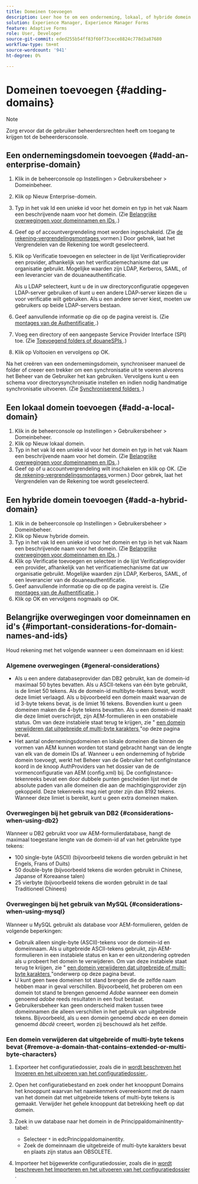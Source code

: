 ```yaml
---
title: Domeinen toevoegen
description: Leer hoe te om een onderneming, lokaal, of hybride domein toe te voegen gebruikend de montages van het Beheer van het Domein en algemene overwegingen voor domeinnamen en identiteitskaarts.
solution: Experience Manager, Experience Manager Forms
feature: Adaptive Forms
role: User, Developer
source-git-commit: eded255b54ff83f60f73cece8824c778d3a87680
workflow-type: tm+mt
source-wordcount: '941'
ht-degree: 0%

---
```


# Domeinen toevoegen {#adding-domains}

>[!NOTE]
> 
> Zorg ervoor dat de gebruiker beheerdersrechten heeft om toegang te krijgen tot de beheerdersconsole.

## Een ondernemingsdomein toevoegen {#add-an-enterprise-domain}

1. Klik in de beheerconsole op Instellingen > Gebruikersbeheer > Domeinbeheer.
1. Klik op Nieuw Enterprise-domein.
1. Typ in het vak Id een unieke id voor het domein en typ in het vak Naam een beschrijvende naam voor het domein. (Zie [ Belangrijke overwegingen voor domeinnamen en IDs ](adding-domains.md#important-considerations-for-domain-names-and-ids).)
1. Geef op of accountvergrendeling moet worden ingeschakeld. (Zie [ de rekening-vergrendelingsmontages ](/help/forms/using/admin-help/configure-account-locking-settings.md#configure-account-locking-settings) vormen.) Door gebrek, laat het Vergrendelen van de Rekening toe wordt geselecteerd.
1. Klik op Verificatie toevoegen en selecteer in de lijst Verificatieprovider een provider, afhankelijk van het verificatiemechanisme dat uw organisatie gebruikt. Mogelijke waarden zijn LDAP, Kerberos, SAML, of een leverancier van de douaneauthentificatie.

   Als u LDAP selecteert, kunt u de in uw directoryconfiguratie opgegeven LDAP-server gebruiken of kunt u een andere LDAP-server kiezen die u voor verificatie wilt gebruiken. Als u een andere server kiest, moeten uw gebruikers op beide LDAP-servers bestaan.

1. Geef aanvullende informatie op die op de pagina vereist is. (Zie [ montages van de Authentificatie ](/help/forms/using/admin-help/configuring-authentication-providers.md#authentication-settings).)
1. Voeg een directory of een aangepaste Service Provider Interface (SPI) toe. (Zie [ Toevoegend folders of douaneSPIs ](/help/forms/using/admin-help/configuring-directories.md#adding-directories-or-custom-spis).)
1. Klik op Voltooien en vervolgens op OK.

Na het creëren van een ondernemingsdomein, synchroniseer manueel de folder of creeer een trekker om een synchronisatie uit te voeren alvorens het Beheer van de Gebruiker het kan gebruiken. Vervolgens kunt u een schema voor directorysynchronisatie instellen en indien nodig handmatige synchronisatie uitvoeren. (Zie [ Synchroniserend folders ](/help/forms/using/admin-help/synchronizing-directories.md#synchronizing-directories).)

## Een lokaal domein toevoegen {#add-a-local-domain}

1. Klik in de beheerconsole op Instellingen > Gebruikersbeheer > Domeinbeheer.
1. Klik op Nieuw lokaal domein.
1. Typ in het vak Id een unieke id voor het domein en typ in het vak Naam een beschrijvende naam voor het domein. (Zie [ Belangrijke overwegingen voor domeinnamen en IDs ](adding-domains.md#important-considerations-for-domain-names-and-ids).)
1. Geef op of u accountvergrendeling wilt inschakelen en klik op OK. (Zie [ de rekening-vergrendelingsmontages ](/help/forms/using/admin-help/configure-account-locking-settings.md#configure-account-locking-settings) vormen.) Door gebrek, laat het Vergrendelen van de Rekening toe wordt geselecteerd.

## Een hybride domein toevoegen {#add-a-hybrid-domain}

1. Klik in de beheerconsole op Instellingen > Gebruikersbeheer > Domeinbeheer.
1. Klik op Nieuw hybride domein.
1. Typ in het vak Id een unieke id voor het domein en typ in het vak Naam een beschrijvende naam voor het domein. (Zie [ Belangrijke overwegingen voor domeinnamen en IDs ](adding-domains.md#important-considerations-for-domain-names-and-ids).)
1. Klik op Verificatie toevoegen en selecteer in de lijst Verificatieprovider een provider, afhankelijk van het verificatiemechanisme dat uw organisatie gebruikt. Mogelijke waarden zijn LDAP, Kerberos, SAML, of een leverancier van de douaneauthentificatie.
1. Geef aanvullende informatie op die op de pagina vereist is. (Zie [ montages van de Authentificatie ](/help/forms/using/admin-help/configuring-authentication-providers.md#authentication-settings).)
1. Klik op OK en vervolgens nogmaals op OK.

## Belangrijke overwegingen voor domeinnamen en id&#39;s {#important-considerations-for-domain-names-and-ids}

Houd rekening met het volgende wanneer u een domeinnaam en id kiest:

### Algemene overwegingen {#general-considerations}

* Als u een andere databaseprovider dan DB2 gebruikt, kan de domein-id maximaal 50 bytes bevatten. Als u ASCII-tekens van één byte gebruikt, is de limiet 50 tekens. Als de domein-id multibyte-tekens bevat, wordt deze limiet verlaagd. Als u bijvoorbeeld een domein maakt waarvan de id 3-byte tekens bevat, is de limiet 16 tekens. Bovendien kunt u geen domeinen maken die 4-byte tekens bevatten. Als u een domein-id maakt die deze limiet overschrijdt, zijn AEM-formulieren in een onstabiele status. Om van deze instabiele staat terug te krijgen, zie &quot; [ een domein verwijderen dat uitgebreide of multi-byte karakters ](adding-domains.md#remove-a-domain-that-contains-extended-or-multi-byte-characters)&quot;op deze pagina bevat.
* Het aantal ondernemingsdomeinen en lokale domeinen die binnen de vormen van AEM kunnen worden tot stand gebracht hangt van de lengte van elk van de domein IDs af. Wanneer u een onderneming of hybride domein toevoegt, werkt het Beheer van de Gebruiker het configInstance koord in de knoop AuthProviders van het dossier van de de vormenconfiguratie van AEM (config.xml) bij. De configInstance-tekenreeks bevat een door dubbele punten gescheiden lijst met de absolute paden van alle domeinen die aan de machtigingsprovider zijn gekoppeld. Deze tekenreeks mag niet groter zijn dan 8192 tekens. Wanneer deze limiet is bereikt, kunt u geen extra domeinen maken.

### Overwegingen bij het gebruik van DB2 {#considerations-when-using-db2}

Wanneer u DB2 gebruikt voor uw AEM-formulierdatabase, hangt de maximaal toegestane lengte van de domein-id af van het gebruikte type tekens:

* 100 single-byte (ASCII) (bijvoorbeeld tekens die worden gebruikt in het Engels, Frans of Duits)
* 50 double-byte (bijvoorbeeld tekens die worden gebruikt in Chinese, Japanse of Koreaanse talen)
* 25 vierbyte (bijvoorbeeld tekens die worden gebruikt in de taal Traditioneel Chinees)

### Overwegingen bij het gebruik van MySQL {#considerations-when-using-mysql}

Wanneer u MySQL gebruikt als database voor AEM-formulieren, gelden de volgende beperkingen:

* Gebruik alleen single-byte (ASCII)-tekens voor de domein-id en domeinnaam. Als u uitgebreide ASCII-tekens gebruikt, zijn AEM-formulieren in een instabiele status en kan er een uitzondering optreden als u probeert het domein te verwijderen. Om van deze instabiele staat terug te krijgen, zie &quot; [ een domein verwijderen dat uitgebreide of multi-byte karakters ](adding-domains.md#remove-a-domain-that-contains-extended-or-multi-byte-characters)&quot;onderwerp op deze pagina bevat.
* U kunt geen twee domeinen tot stand brengen die de zelfde naam hebben maar in geval verschillen. Bijvoorbeeld, het proberen om een domein tot stand te brengen genoemd *Adobe* wanneer een domein genoemd *adobe* reeds resultaten in een fout bestaat.
* Gebruikersbeheer kan geen onderscheid maken tussen twee domeinnamen die alleen verschillen in het gebruik van uitgebreide tekens. Bijvoorbeeld, als u een domein genoemd *abcde* en een domein genoemd *âbcdè* creeert, worden zij beschouwd als het zelfde.

### Een domein verwijderen dat uitgebreide of multi-byte tekens bevat {#remove-a-domain-that-contains-extended-or-multi-byte-characters}

1. Exporteer het configuratiedossier, zoals die in [ wordt beschreven het Invoeren en het uitvoeren van het configuratiedossier ](/help/forms/using/admin-help/importing-exporting-configuration-file.md#importing-and-exporting-the-configuration-file).
1. Open het configuratiebestand en zoek onder het knooppunt Domains het knooppunt waarvan het naamkenmerk overeenkomt met de naam van het domein dat met uitgebreide tekens of multi-byte tekens is gemaakt. Verwijder het gehele knooppunt dat betrekking heeft op dat domein.
1. Zoek in uw database naar het domein in de PrincippaldomainInentity-tabel:

   * Selecteer `*` in edcPrincippaldomainentity.
   * Zoek de domeinnaam die uitgebreide of multi-byte karakters bevat en plaats zijn status aan OBSOLETE.

1. Importeer het bijgewerkte configuratiedossier, zoals die in [ wordt beschreven het Importeren en het uitvoeren van het configuratiedossier ](/help/forms/using/admin-help/importing-exporting-configuration-file.md#importing-and-exporting-the-configuration-file).
